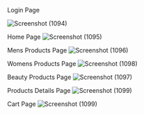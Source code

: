 
Login Page

![Screenshot (1094)](https://user-images.githubusercontent.com/107456969/222657323-826247aa-3752-45db-9801-f802cee8aef0.png)

Home Page
![Screenshot (1095)](https://user-images.githubusercontent.com/107456969/222657411-c34b0a12-2f21-4fc8-a0f6-f5ccc381acb6.png)

Mens Products Page
![Screenshot (1096)](https://user-images.githubusercontent.com/107456969/222657443-39774259-7fbd-498f-a193-0e41707cb4b9.png)

Womens Products Page
![Screenshot (1098)](https://user-images.githubusercontent.com/107456969/222657479-d332995e-0bfd-44ee-8b21-3b3bfaf58a01.png)

Beauty Products Page
![Screenshot (1097)](https://user-images.githubusercontent.com/107456969/222657592-ba8f9e46-1cc5-40cf-bc7a-238a0749de8c.png)

Products Details Page
![Screenshot (1099)](https://user-images.githubusercontent.com/107456969/222657712-2c0db63e-9938-4588-80e0-d2e130b72009.png)

Cart Page
![Screenshot (1099)](https://user-images.githubusercontent.com/107456969/222657634-4e272fcd-86d4-452a-a314-4829929d5dcf.png)
